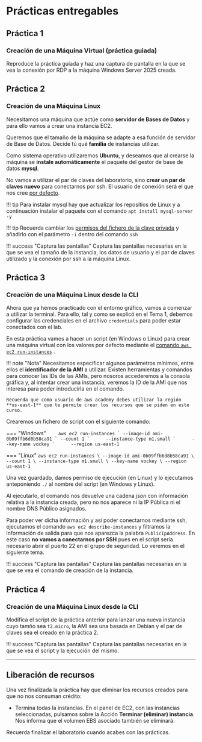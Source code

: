 # Prácticas entregables

## Práctica 1

### Creación de una Máquina Virtual (práctica guiada)

Reproduce la práctica guiada y haz una captura de pantalla en la que se vea la conexión por RDP a la máquina Windows Server 2025 creada.

## Práctica 2

### Creación de una Máquina Linux

Necesitamos una máquina que actúe como **servidor de Bases de Datos** y para ello vamos a crear una instancia EC2.

Queremos que el tamaño de la máquina se adapte a esa función de servidor de Base de Datos. Decide tú qué **familia** de instancias utilizar.

Como sistema operativo utilizaremos **Ubuntu**, y deseamos que al crearse la máquina se **instale automáticamente** el paquete del gestor de base de datos **mysql**.

No vamos a utilizar el par de claves del laboratorio, sino **crear un par de claves nuevo** para conectarnos por ssh. El usuario de conexión será el que nos cree [por defecto](https://docs.aws.amazon.com/es_es/AWSEC2/latest/UserGuide/managing-users.html#ami-default-user-names).

!!! tip
    Para instalar mysql hay que actualizar los repositios de Linux y a continuación instalar el paquete con el comando `apt install mysql-server -y`

!!! tip
    Recuerda cambiar los [permisos del fichero de la clave privada](https://docs.aws.amazon.com/es_es/AWSEC2/latest/UserGuide/connection-prereqs-general.html#connection-prereqs-private-key) y añadirlo con el parámetro `-i` dentro del comando `ssh`

!!! success "Captura las pantallas"
    Captura las pantallas necesarias en la que se vea el tamaño de la instancia, los datos de usuario y el par de claves utilizado y la conexión por ssh a la máquina Linux.

## Práctica 3

### Creación de una Máquina Linux desde la CLI

Ahora que ya hemos practicado con el entorno gráfico, vamos a comenzar a utilizar la terminal. Para ello, tal y como se explicó en el Tema 1, debemos configurar las credenciales en el archivo `credentials` para poder estar conectados con el lab.

En esta práctica vamos a hacer un script (en Windows o Linux) para crear una máquina virtual con los valores por defecto mediante el [comando `aws ec2 run-instances`](https://docs.aws.amazon.com/cli/latest/userguide/cli-services-ec2-instances.html) .

!!! note "Nota"
    Necesitamos especificar algunos parámetros mínimos, entre ellos el **identificador de la AMI** a utilizar. Existen herramientas y comandos para conocer las IDs de las AMIs, pero nosoros accederemos a la consola gráfica y, al intentar crear una instancia, veremos la ID de la AMI que nos interesa para poder introducirla en el comando.

    Recuerda que como usuario de aws academy debes utilizar la región **us-east-1** que te permite crear los recursos que se piden en este curso.

Crearemos un fichero de script con el siguiente comando:

=== "Windows"
    ```    
    aws ec2 run-instances `
    --image-id ami-0b09ffb6d8b58ca91 `
    --count 1 `     
    --instance-type m1.small `     
    --key-name vockey `     
    --region us-east-1
    ```

=== "Linux"
    ```
    aws ec2 run-instances \
    --image-id ami-0b09ffb6d8b58ca91 \
    --count 1 \
    --instance-type m1.small \
    --key-name vockey \
    --region us-east-1    
    ```

Una vez guardado, damos permiso de ejecución (en Linux) y lo ejecutamos anteponiendo `./` al nombre del script (en Windows y Linux).

Al ejecutarlo, el comando nos devuelve una cadena *json* con información relativa a la instancia creada, pero no nos aparece ni la IP Pública ni el nombre DNS Público asignados.

Para poder ver dicha información y así poder conectarnos mediante ssh, ejecutamos el comando `aws ec2 describe-instances` y filtramos la información de salida para que nos aparezca la palabra `PublicIpAddress`. En este caso **no vamos a conectarnos por SSH** pues en el script sería necesario abrir el puerto 22 en el grupo de seguridad. Lo veremos en el siguiente tema.

!!! success "Captura las pantallas"
    Captura las pantallas necesarias en la que se vea el comando de creación de la instancia.

## Práctica 4

### Creación de una Máquina Linux desde la CLI

Modifica el script de la práctica anterior para lanzar una nueva instancia cuyo tamño sea `t2.micro`, la AMI sea una basada en Debian y el par de claves sea el creado en la práctica 2.

!!! success "Captura las pantallas"
    Captura las pantallas necesarias en la que se vea el script y la ejecución del mismo.

---

## Liberación de recursos

Una vez finalizada la práctica hay que eliminar los recursos creados para que no nos consuman crédito:

- Termina todas la instancias. En el panel de EC2, con las instancias seleccionadas, pulsamos sobre la Acción **Terminar (eliminar) instancia**. Nos informa que el volumen EBS asociado también se eliminará.

Recuerda finalizar el laboratorio cuando acabes con las prácticas.
